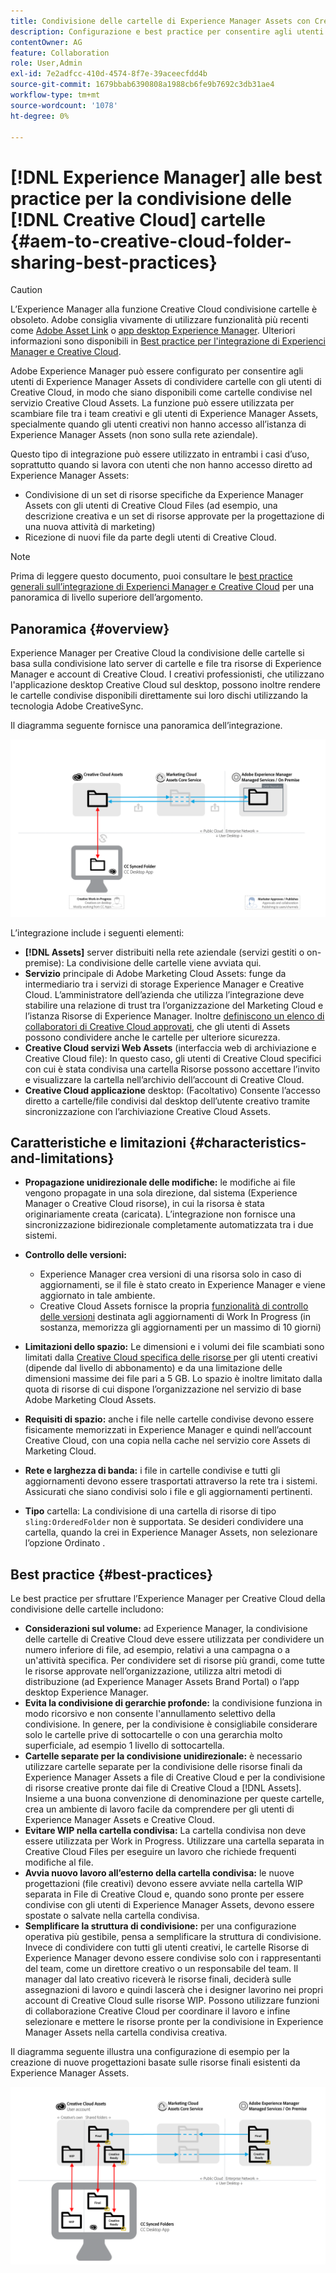 ```yaml
---
title: Condivisione delle cartelle di Experience Manager Assets con Creative Cloud
description: Configurazione e best practice per consentire agli utenti di Adobe Experience Manager Assets di scambiare cartelle di risorse con gli utenti di Adobe Creative Cloud.
contentOwner: AG
feature: Collaboration
role: User,Admin
exl-id: 7e2adfcc-410d-4574-8f7e-39aceecfdd4b
source-git-commit: 1679bbab6390808a1988cb6fe9b7692c3db31ae4
workflow-type: tm+mt
source-wordcount: '1078'
ht-degree: 0%

---
```


# [!DNL Experience Manager] alle best practice per la condivisione delle  [!DNL Creative Cloud] cartelle {#aem-to-creative-cloud-folder-sharing-best-practices}

>[!CAUTION]
>
>L’Experience Manager alla funzione Creative Cloud condivisione cartelle è obsoleto. Adobe consiglia vivamente di utilizzare funzionalità più recenti come [Adobe Asset Link](https://helpx.adobe.com/enterprise/admin-guide.html/enterprise/using/adobe-asset-link.ug.html) o [app desktop Experience Manager](https://experienceleague.adobe.com/docs/experience-manager-desktop-app/using/using.html). Ulteriori informazioni sono disponibili in [Best practice per l&#39;integrazione di Experienci Manager e Creative Cloud](/help/assets/aem-cc-integration-best-practices.md).

Adobe Experience Manager può essere configurato per consentire agli utenti di Experience Manager Assets di condividere cartelle con gli utenti di Creative Cloud, in modo che siano disponibili come cartelle condivise nel servizio Creative Cloud Assets. La funzione può essere utilizzata per scambiare file tra i team creativi e gli utenti di Experience Manager Assets, specialmente quando gli utenti creativi non hanno accesso all’istanza di Experience Manager Assets (non sono sulla rete aziendale).

Questo tipo di integrazione può essere utilizzato in entrambi i casi d’uso, soprattutto quando si lavora con utenti che non hanno accesso diretto ad Experience Manager Assets:

* Condivisione di un set di risorse specifiche da Experience Manager Assets con gli utenti di Creative Cloud Files (ad esempio, una descrizione creativa e un set di risorse approvate per la progettazione di una nuova attività di marketing)
* Ricezione di nuovi file da parte degli utenti di Creative Cloud.

>[!NOTE]
>
>Prima di leggere questo documento, puoi consultare le [best practice generali sull’integrazione di Experienci Manager e Creative Cloud](aem-cc-integration-best-practices.md) per una panoramica di livello superiore dell’argomento.

## Panoramica {#overview}

Experience Manager per Creative Cloud la condivisione delle cartelle si basa sulla condivisione lato server di cartelle e file tra risorse di Experience Manager e account di Creative Cloud. I creativi professionisti, che utilizzano l&#39;applicazione desktop Creative Cloud sul desktop, possono inoltre rendere le cartelle condivise disponibili direttamente sui loro dischi utilizzando la tecnologia Adobe CreativeSync.

Il diagramma seguente fornisce una panoramica dell’integrazione.

![chlimage_1-406](assets/chlimage_1-406.png)

L’integrazione include i seguenti elementi:

* **[!DNL Assets]** server distribuiti nella rete aziendale (servizi gestiti o on-premise): La condivisione delle cartelle viene avviata qui.
* **Servizio** principale di Adobe Marketing Cloud Assets: funge da intermediario tra i servizi di storage Experience Manager e Creative Cloud. L’amministratore dell’azienda che utilizza l’integrazione deve stabilire una relazione di trust tra l’organizzazione del Marketing Cloud e l’istanza Risorse di Experience Manager. Inoltre [definiscono un elenco di collaboratori di Creative Cloud approvati](https://experienceleague.adobe.com/docs/core-services/interface/assets/t-admin-add-cc-user.html#assets), che gli utenti di Assets possono condividere anche le cartelle per ulteriore sicurezza.
* **Creative Cloud servizi Web Assets**  (interfaccia web di archiviazione e Creative Cloud file): In questo caso, gli utenti di Creative Cloud specifici con cui è stata condivisa una cartella Risorse possono accettare l’invito e visualizzare la cartella nell’archivio dell’account di Creative Cloud.
* **Creative Cloud applicazione** desktop: (Facoltativo) Consente l’accesso diretto a cartelle/file condivisi dal desktop dell’utente creativo tramite sincronizzazione con l’archiviazione Creative Cloud Assets.

## Caratteristiche e limitazioni {#characteristics-and-limitations}

* **Propagazione unidirezionale delle modifiche:** le modifiche ai file vengono propagate in una sola direzione, dal sistema (Experience Manager o Creative Cloud risorse), in cui la risorsa è stata originariamente creata (caricata). L’integrazione non fornisce una sincronizzazione bidirezionale completamente automatizzata tra i due sistemi.

* **Controllo delle versioni:**

   * Experience Manager crea versioni di una risorsa solo in caso di aggiornamenti, se il file è stato creato in Experience Manager e viene aggiornato in tale ambiente.
   * Creative Cloud Assets fornisce la propria [funzionalità di controllo delle versioni](https://helpx.adobe.com/creative-cloud/help/versioning-faq.html) destinata agli aggiornamenti di Work In Progress (in sostanza, memorizza gli aggiornamenti per un massimo di 10 giorni)

* **Limitazioni dello spazio:** Le dimensioni e i volumi dei file scambiati sono limitati dalla  [Creative Cloud specifica delle risorse ](https://helpx.adobe.com/creative-cloud/kb/file-storage-quota.html) per gli utenti creativi (dipende dal livello di abbonamento) e da una limitazione delle dimensioni massime dei file pari a 5 GB. Lo spazio è inoltre limitato dalla quota di risorse di cui dispone l’organizzazione nel servizio di base Adobe Marketing Cloud Assets.

* **Requisiti di spazio:** anche i file nelle cartelle condivise devono essere fisicamente memorizzati in Experience Manager e quindi nell’account Creative Cloud, con una copia nella cache nel servizio core Assets di Marketing Cloud.
* **Rete e larghezza di banda:** i file in cartelle condivise e tutti gli aggiornamenti devono essere trasportati attraverso la rete tra i sistemi. Assicurati che siano condivisi solo i file e gli aggiornamenti pertinenti.
* **Tipo** cartella: La condivisione di una cartella di risorse di tipo  `sling:OrderedFolder` non è supportata. Se desideri condividere una cartella, quando la crei in Experience Manager Assets, non selezionare l’opzione Ordinato .

## Best practice {#best-practices}

Le best practice per sfruttare l’Experience Manager per Creative Cloud della condivisione delle cartelle includono:

* **Considerazioni sul volume:** ad Experience Manager, la condivisione delle cartelle di Creative Cloud deve essere utilizzata per condividere un numero inferiore di file, ad esempio, relativi a una campagna o a un&#39;attività specifica. Per condividere set di risorse più grandi, come tutte le risorse approvate nell’organizzazione, utilizza altri metodi di distribuzione (ad Experience Manager Assets Brand Portal) o l’app desktop Experience Manager.
* **Evita la condivisione di gerarchie profonde:** la condivisione funziona in modo ricorsivo e non consente l&#39;annullamento selettivo della condivisione. In genere, per la condivisione è consigliabile considerare solo le cartelle prive di sottocartelle o con una gerarchia molto superficiale, ad esempio 1 livello di sottocartella.
* **Cartelle separate per la condivisione unidirezionale:** è necessario utilizzare cartelle separate per la condivisione delle risorse finali da Experience Manager Assets a file di Creative Cloud e per la condivisione di risorse creative pronte dai file di Creative Cloud a  [!DNL Assets]. Insieme a una buona convenzione di denominazione per queste cartelle, crea un ambiente di lavoro facile da comprendere per gli utenti di Experience Manager Assets e Creative Cloud.
* **Evitare WIP nella cartella condivisa:** La cartella condivisa non deve essere utilizzata per Work in Progress. Utilizzare una cartella separata in Creative Cloud Files per eseguire un lavoro che richiede frequenti modifiche al file.
* **Avvia nuovo lavoro all’esterno della cartella condivisa:** le nuove progettazioni (file creativi) devono essere avviate nella cartella WIP separata in File di Creative Cloud e, quando sono pronte per essere condivise con gli utenti di Experience Manager Assets, devono essere spostate o salvate nella cartella condivisa.
* **Semplificare la struttura di condivisione:** per una configurazione operativa più gestibile, pensa a semplificare la struttura di condivisione. Invece di condividere con tutti gli utenti creativi, le cartelle Risorse di Experience Manager devono essere condivise solo con i rappresentanti del team, come un direttore creativo o un responsabile del team. Il manager dal lato creativo riceverà le risorse finali, deciderà sulle assegnazioni di lavoro e quindi lascerà che i designer lavorino nei propri account di Creative Cloud sulle risorse WIP. Possono utilizzare funzioni di collaborazione Creative Cloud per coordinare il lavoro e infine selezionare e mettere le risorse pronte per la condivisione in Experience Manager Assets nella cartella condivisa creativa.

Il diagramma seguente illustra una configurazione di esempio per la creazione di nuove progettazioni basate sulle risorse finali esistenti da Experience Manager Assets.

![chlimage_1-407](assets/chlimage_1-407.png)
